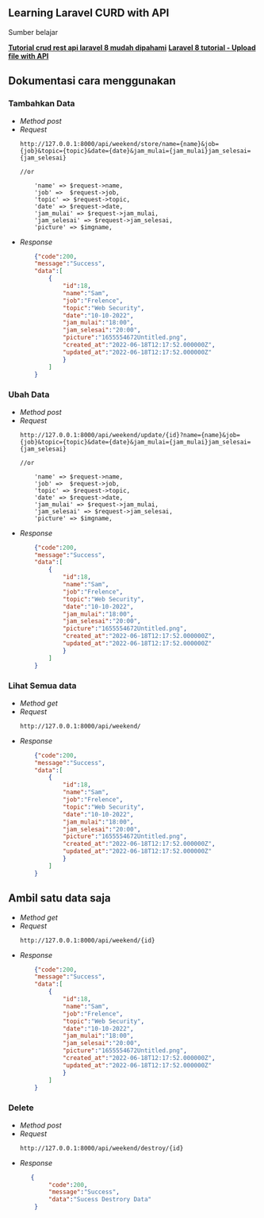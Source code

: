 ## Learning Laravel CURD with API
Sumber belajar 

**[Tutorial crud rest api laravel 8 mudah dipahami](https://www.youtube.com/watch?v=y_HuQ7NMlTw)**
**[Laravel 8 tutorial - Upload file with API](https://youtu.be/k7aXBY0HPCEhttps)**

## Dokumentasi cara menggunakan 
### Tambahkan Data
- *Method post*
- *Request*
    ```
    http://127.0.0.1:8000/api/weekend/store/name={name}&job={job}&topic={topic}&date={date}&jam_mulai={jam_mulai}jam_selesai={jam_selesai}

    //or

        'name' => $request->name,
        'job' =>  $request->job,
        'topic' => $request->topic,
        'date' => $request->date,
        'jam_mulai' => $request->jam_mulai,
        'jam_selesai' => $request->jam_selesai,
        'picture' => $imgname,
    ```
- *Response*
    ```json
        {"code":200,
        "message":"Success",
        "data":[
            {
                "id":18,
                "name":"Sam",
                "job":"Frelence",
                "topic":"Web Security",
                "date":"10-10-2022",
                "jam_mulai":"18:00",
                "jam_selesai":"20:00",
                "picture":"1655554672Untitled.png",
                "created_at":"2022-06-18T12:17:52.000000Z",
                "updated_at":"2022-06-18T12:17:52.000000Z"
                }
            ]
        }
    ```

   
### Ubah Data
- *Method post*
- *Request*
    ```
    http://127.0.0.1:8000/api/weekend/update/{id}?name={name}&job={job}&topic={topic}&date={date}&jam_mulai={jam_mulai}jam_selesai={jam_selesai}

    //or

        'name' => $request->name,
        'job' =>  $request->job,
        'topic' => $request->topic,
        'date' => $request->date,
        'jam_mulai' => $request->jam_mulai,
        'jam_selesai' => $request->jam_selesai,
        'picture' => $imgname,
    ```
- *Response*
    ```json
        {"code":200,
        "message":"Success",
        "data":[
            {
                "id":18,
                "name":"Sam",
                "job":"Frelence",
                "topic":"Web Security",
                "date":"10-10-2022",
                "jam_mulai":"18:00",
                "jam_selesai":"20:00",
                "picture":"1655554672Untitled.png",
                "created_at":"2022-06-18T12:17:52.000000Z",
                "updated_at":"2022-06-18T12:17:52.000000Z"
                }
            ]
        }
    ```
### Lihat Semua data
- *Method get*
- *Request*
    ```
    http://127.0.0.1:8000/api/weekend/
  
    ```
- *Response*
    ```json
        {"code":200,
        "message":"Success",
        "data":[
            {
                "id":18,
                "name":"Sam",
                "job":"Frelence",
                "topic":"Web Security",
                "date":"10-10-2022",
                "jam_mulai":"18:00",
                "jam_selesai":"20:00",
                "picture":"1655554672Untitled.png",
                "created_at":"2022-06-18T12:17:52.000000Z",
                "updated_at":"2022-06-18T12:17:52.000000Z"
                }
            ]
        }
    ```
## Ambil satu data saja
- *Method get*
- *Request*
    ```
    http://127.0.0.1:8000/api/weekend/{id}
  
    ```
- *Response*
    ```json
        {"code":200,
        "message":"Success",
        "data":[
            {
                "id":18,
                "name":"Sam",
                "job":"Frelence",
                "topic":"Web Security",
                "date":"10-10-2022",
                "jam_mulai":"18:00",
                "jam_selesai":"20:00",
                "picture":"1655554672Untitled.png",
                "created_at":"2022-06-18T12:17:52.000000Z",
                "updated_at":"2022-06-18T12:17:52.000000Z"
                }
            ]
        }
    ```
### Delete
- *Method post*
- *Request*
    ```
    http://127.0.0.1:8000/api/weekend/destroy/{id}
  
    ```
- *Response*
    ```json
       {
            "code":200,
            "message":"Success",
            "data":"Sucess Destrory Data"
        }
    ```